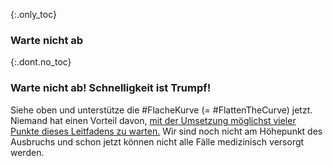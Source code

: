 {:.only_toc}
### Warte nicht ab

{:.dont.no_toc}
### Warte nicht ab! Schnelligkeit ist Trumpf!

Siehe oben und unterstütze die \#FlacheKurve (= \#FlattenTheCurve) jetzt. Niemand hat einen Vorteil davon, [mit der Umsetzung möglichst vieler Punkte dieses Leitfadens zu warten.](https://twitter.com/TomBossert/status/1236399377087959041) Wir sind noch nicht am Höhepunkt des Ausbruchs und schon jetzt können nicht alle Fälle medizinisch versorgt werden.

